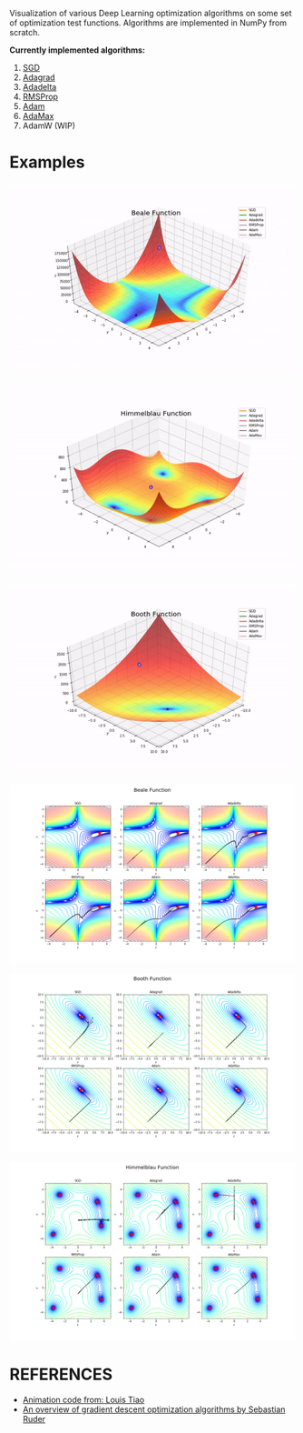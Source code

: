 
Visualization of various Deep Learning optimization algorithms on some set of optimization test functions. 
Algorithms are implemented in NumPy from scratch.

**Currently implemented algorithms:**

1. [SGD](https://en.wikipedia.org/wiki/Stochastic_gradient_descent)
2. [Adagrad](http://www.jmlr.org/papers/volume12/duchi11a/duchi11a.pdf)
3. [Adadelta](https://arxiv.org/pdf/1212.5701.pdf)
4. [RMSProp](https://www.cs.toronto.edu/~tijmen/csc321/slides/lecture_slides_lec6.pdf)
5. [Adam](https://arxiv.org/pdf/1412.6980.pdf)
6. [AdaMax](https://arxiv.org/pdf/1412.6980.pdf)
7. AdamW (WIP)

# Examples

![](assets/beale3d.gif)

![](assets/himmelblau3d.gif)

![](assets/booth3d.gif)

![](assets/beale_2d.png)

![](assets/booth2d.png)

![](assets/himmelblau2d.png)

# REFERENCES

* [Animation code from: Louis Tiao](http://louistiao.me/notes/visualizing-and-animating-optimization-algorithms-with-matplotlib/)
* [An overview of gradient descent optimization algorithms by Sebastian Ruder](https://ruder.io/optimizing-gradient-descent/)